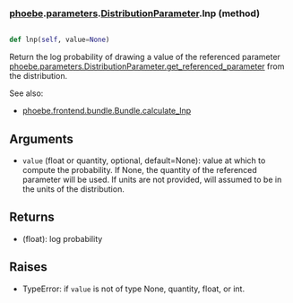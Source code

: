 ### [phoebe](phoebe.md).[parameters](phoebe.parameters.md).[DistributionParameter](phoebe.parameters.DistributionParameter.md).lnp (method)


```py

def lnp(self, value=None)

```



Return the log probability of drawing a value of the referenced
parameter [phoebe.parameters.DistributionParameter.get_referenced_parameter](phoebe.parameters.DistributionParameter.get_referenced_parameter.md)
from the distribution.

See also:
* [phoebe.frontend.bundle.Bundle.calculate_lnp](phoebe.frontend.bundle.Bundle.calculate_lnp.md)

Arguments
------------
* `value` (float or quantity, optional, default=None): value at which
    to compute the probability.  If None, the quantity of the
    referenced parameter will be used.  If units are not provided, will
    assumed to be in the units of the distribution.

Returns
--------
* (float): log probability

Raises
----------
* TypeError: if `value` is not of type None, quantity, float, or int.

